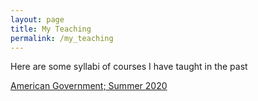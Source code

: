 ```yaml
---
layout: page
title: My Teaching
permalink: /my_teaching
---
```


Here are some syllabi of courses I have taught in the past


[American Government; Summer 2020](Syllabus_Summer_2020.pdf)




